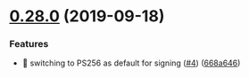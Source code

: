 # [0.28.0](https://github.com/egendata/example-cv/compare/v0.27.1...v0.28.0) (2019-09-18)


### Features

* 🎸 switching to PS256 as default for signing ([#4](https://github.com/egendata/example-cv/issues/4)) ([668a646](https://github.com/egendata/example-cv/commit/668a646))
